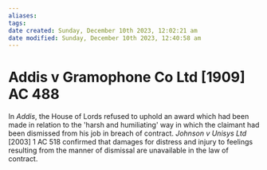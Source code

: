 ```yaml
---
aliases: 
tags: 
date created: Sunday, December 10th 2023, 12:02:21 am
date modified: Sunday, December 10th 2023, 12:40:58 am
---
```


# Addis v Gramophone Co Ltd [1909] AC 488

In _Addis_, the House of Lords refused to uphold an award which had been made in relation to the 'harsh and humiliating' way in which the claimant had been dismissed from his job in breach of contract. _Johnson v Unisys Ltd_ [2003] 1 AC 518 confirmed that damages for distress and injury to feelings resulting from the manner of dismissal are unavailable in the law of contract.
